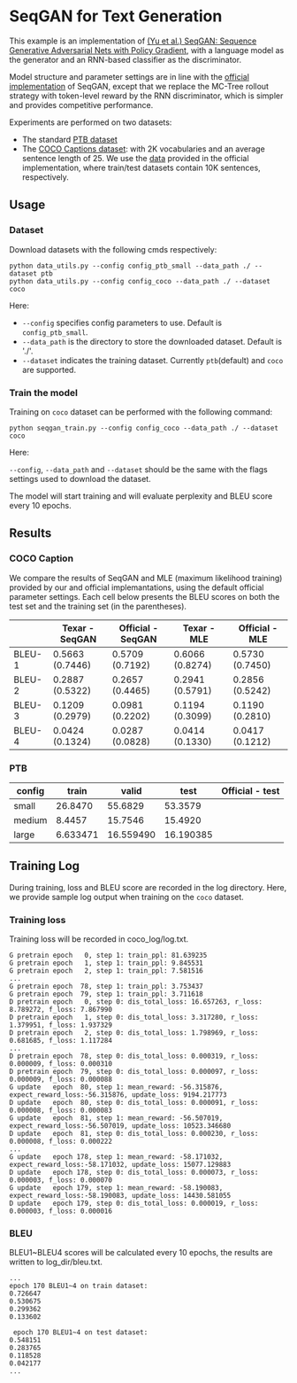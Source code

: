 # SeqGAN for Text Generation

This example is an implementation of [(Yu et al.) SeqGAN: Sequence Generative Adversarial Nets with Policy Gradient](https://arxiv.org/pdf/1609.05473.pdf), with a language model as the generator and an RNN-based classifier as the discriminator.

Model structure and parameter settings are in line with the [official implementation](https://github.com/geek-ai/Texygen) of SeqGAN, except that we replace the MC-Tree rollout strategy with token-level reward by the RNN discriminator, which is simpler and provides competitive performance.

Experiments are performed on two datasets:
* The standard [PTB dataset](https://corochann.com/penn-tree-bank-ptb-dataset-introduction-1456.html)
* The [COCO Captions dataset](http://cocodataset.org/#download): with 2K vocabularies and an average sentence length of 25. We use the [data](https://github.com/geek-ai/Texygen/tree/master/data) provided in the official implementation, where train/test datasets contain 10K sentences, respectively.

## Usage

### Dataset
Download datasets with the following cmds respectively:
```shell
python data_utils.py --config config_ptb_small --data_path ./ --dataset ptb
python data_utils.py --config config_coco --data_path ./ --dataset coco
```

Here:
* `--config` specifies config parameters to use. Default is `config_ptb_small`.
* `--data_path` is the directory to store the downloaded dataset. Default is './'.
* `--dataset` indicates the training dataset. Currently `ptb`(default) and `coco` are supported.

### Train the model

Training on `coco` dataset can be performed with the following command:

```shell
python seqgan_train.py --config config_coco --data_path ./ --dataset coco
```

Here:

`--config`, `--data_path` and `--dataset` should be the same with the flags settings used to download the dataset.

The model will start training and will evaluate perplexity and BLEU score every 10 epochs.

## Results

### COCO Caption

We compare the results of SeqGAN and MLE (maximum likelihood training) provided by our and official implemantations, using the default official parameter settings. Each cell below presents the BLEU scores on both the test set and the training set (in the parentheses). 

|    |Texar - SeqGAN   | Official - SeqGAN | Texar - MLE | Official - MLE |
|---------------|-------------|----------------|-------------|----------------|
|BLEU-1 | 0.5663 (0.7446) | 0.5709 (0.7192) | 0.6066 (0.8274) | 0.5730 (0.7450) |
|BLEU-2 | 0.2887 (0.5322) | 0.2657 (0.4465) | 0.2941 (0.5791) | 0.2856 (0.5242) |
|BLEU-3 | 0.1209 (0.2979) | 0.0981 (0.2202) | 0.1194 (0.3099) | 0.1190 (0.2810) |
|BLEU-4 | 0.0424 (0.1324) | 0.0287 (0.0828) | 0.0414 (0.1330) | 0.0417 (0.1212)|

### PTB

|config|train|valid|test| Official - test |
|---|---|---|---|---|
|small|26.8470|55.6829|53.3579||
|medium|8.4457|15.7546|15.4920||
|large|6.633471|16.559490|16.190385||

## Training Log

During training, loss and BLEU score are recorded in the log directory. Here, we provide sample log output when training on the  `coco` dataset.

### Training loss
Training loss will be recorded in coco_log/log.txt.
```text
G pretrain epoch   0, step 1: train_ppl: 81.639235
G pretrain epoch   1, step 1: train_ppl: 9.845531
G pretrain epoch   2, step 1: train_ppl: 7.581516
...
G pretrain epoch  78, step 1: train_ppl: 3.753437
G pretrain epoch  79, step 1: train_ppl: 3.711618
D pretrain epoch   0, step 0: dis_total_loss: 16.657263, r_loss: 8.789272, f_loss: 7.867990
D pretrain epoch   1, step 0: dis_total_loss: 3.317280, r_loss: 1.379951, f_loss: 1.937329
D pretrain epoch   2, step 0: dis_total_loss: 1.798969, r_loss: 0.681685, f_loss: 1.117284
...
D pretrain epoch  78, step 0: dis_total_loss: 0.000319, r_loss: 0.000009, f_loss: 0.000310
D pretrain epoch  79, step 0: dis_total_loss: 0.000097, r_loss: 0.000009, f_loss: 0.000088
G update   epoch  80, step 1: mean_reward: -56.315876, expect_reward_loss:-56.315876, update_loss: 9194.217773
D update   epoch  80, step 0: dis_total_loss: 0.000091, r_loss: 0.000008, f_loss: 0.000083
G update   epoch  81, step 1: mean_reward: -56.507019, expect_reward_loss:-56.507019, update_loss: 10523.346680
D update   epoch  81, step 0: dis_total_loss: 0.000230, r_loss: 0.000008, f_loss: 0.000222
...
G update   epoch 178, step 1: mean_reward: -58.171032, expect_reward_loss:-58.171032, update_loss: 15077.129883
D update   epoch 178, step 0: dis_total_loss: 0.000073, r_loss: 0.000003, f_loss: 0.000070
G update   epoch 179, step 1: mean_reward: -58.190083, expect_reward_loss:-58.190083, update_loss: 14430.581055
D update   epoch 179, step 0: dis_total_loss: 0.000019, r_loss: 0.000003, f_loss: 0.000016
```

### BLEU
BLEU1~BLEU4 scores will be calculated every 10 epochs, the results are written to log_dir/bleu.txt.
```text
...
epoch 170 BLEU1~4 on train dataset:
0.726647
0.530675
0.299362
0.133602

 epoch 170 BLEU1~4 on test dataset:
0.548151
0.283765
0.118528
0.042177
...

```
